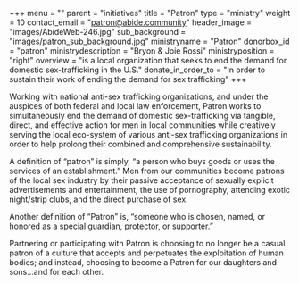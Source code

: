 +++
menu = ""
parent = "initiatives"
title = "Patron"
type = "ministry"
weight = 10
contact_email = "patron@abide.community"
header_image = "images/AbideWeb-246.jpg"
sub_background = "images/patron_sub_background.jpg"
ministryname = "Patron"
donorbox_id = "patron"
ministrydescription = "Bryon & Joie Rossi"
ministryposition = "right"
overview = "is a local organization that seeks to end the demand for domestic sex-trafficking in the U.S."
donate_in_order_to = "In order to sustain their work of ending the demand for sex trafficking"
+++

Working with national anti-sex trafficking organizations, and under the auspices of both federal and local law enforcement, Patron works to simultaneously end the demand of domestic sex-trafficking via tangible, direct, and effective action for men in local communities while creatively serving the local eco-system of various anti-sex trafficking organizations in order to help prolong their combined and comprehensive sustainability.  

A definition of “patron” is simply, “a person who buys goods or uses the services of an establishment.” Men from our communities become patrons of the local sex industry by their passive acceptance of sexually explicit advertisements and entertainment, the use of pornography, attending exotic night/strip clubs, and the direct purchase of sex. 

Another definition of “Patron” is, “someone who is chosen, named, or honored as a special guardian, protector, or supporter.” 

Partnering or participating with Patron is choosing to no longer be a casual patron of a culture that accepts and perpetuates the exploitation of human bodies; and instead, choosing to become a Patron for our daughters and sons...and for each other. 